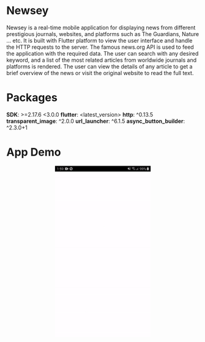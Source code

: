 # Newsey
Newsey is a real-time mobile application for displaying news from different prestigious journals, websites, and platforms such as The Guardians, Nature … etc. It is built with Flutter platform to view the user interface and handle the HTTP requests to the server. The famous news.org API is used to feed the application with the required data. The user can search with any desired keyword, and a list of the most related articles from worldwide journals and platforms is rendered. The user can view the details of any article to get a brief overview of the news or visit the original website to read the full text.

# Packages
**SDK**: >=2.17.6 <3.0.0
**flutter**: <latest_version>
**http**: ^0.13.5
**transparent_image**: ^2.0.0
**url_launcher**: ^6.1.5
**async_button_builder**: ^2.3.0+1


# App Demo 
<p align="center">
  <img src="https://github.com/ahmedheakl/Newsey/blob/main/newsey_gif.gif" width=250 height=450>
</p>

